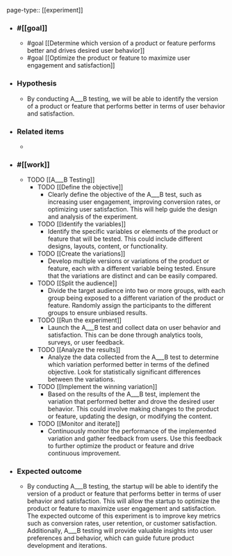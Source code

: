 page-type:: [[experiment]]



  - ### #[[goal]]
    - #goal [[Determine which version of a product or feature performs better and drives desired user behavior]]
    - #goal [[Optimize the product or feature to maximize user engagement and satisfaction]]
  - ### Hypothesis
    - By conducting A___B testing, we will be able to identify the version of a product or feature that performs better in terms of user behavior and satisfaction.
  - ### Related items
    - 
  - ### #[[work]]
    - TODO [[A___B Testing]]
      - TODO [[Define the objective]]
        - Clearly define the objective of the A___B test, such as increasing user engagement, improving conversion rates, or optimizing user satisfaction. This will help guide the design and analysis of the experiment.
      - TODO [[Identify the variables]]
        - Identify the specific variables or elements of the product or feature that will be tested. This could include different designs, layouts, content, or functionality.
      - TODO [[Create the variations]]
        - Develop multiple versions or variations of the product or feature, each with a different variable being tested. Ensure that the variations are distinct and can be easily compared.
      - TODO [[Split the audience]]
        - Divide the target audience into two or more groups, with each group being exposed to a different variation of the product or feature. Randomly assign the participants to the different groups to ensure unbiased results.
      - TODO [[Run the experiment]]
        - Launch the A___B test and collect data on user behavior and satisfaction. This can be done through analytics tools, surveys, or user feedback.
      - TODO [[Analyze the results]]
        - Analyze the data collected from the A___B test to determine which variation performed better in terms of the defined objective. Look for statistically significant differences between the variations.
      - TODO [[Implement the winning variation]]
        - Based on the results of the A___B test, implement the variation that performed better and drove the desired user behavior. This could involve making changes to the product or feature, updating the design, or modifying the content.
      - TODO [[Monitor and iterate]]
        - Continuously monitor the performance of the implemented variation and gather feedback from users. Use this feedback to further optimize the product or feature and drive continuous improvement.
  - ### Expected outcome
    - By conducting A___B testing, the startup will be able to identify the version of a product or feature that performs better in terms of user behavior and satisfaction. This will allow the startup to optimize the product or feature to maximize user engagement and satisfaction. The expected outcome of this experiment is to improve key metrics such as conversion rates, user retention, or customer satisfaction. Additionally, A___B testing will provide valuable insights into user preferences and behavior, which can guide future product development and iterations.
